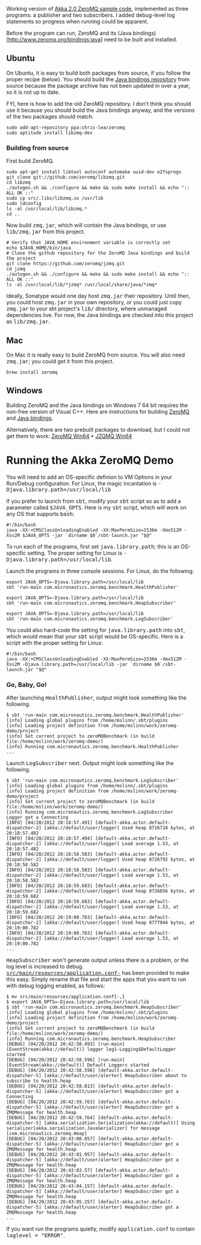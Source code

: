 Working version of [Akka 2.0 ZeroMQ sample code](http://doc.akka.io/docs/akka/2.0/scala/zeromq.html),
implemented as three programs: a publisher and two subscribers.
I added debug-level log statements so progress when running could be apparent.

Before the program can run, ZeroMQ and its (Java bindings)[http://www.zeromq.org/bindings:java] need to be built and installed. 

## Ubuntu
On Ubuntu, it is easy to build both packages from source, if you follow the proper recipe (below).
You should build the [Java bindings repository](https://launchpad.net/~tuomjarv/+archive/jzmq) from source because the
package archive has not been updated in over a year, so it is not up to date.

FYI, here is how to add the old ZeroMQ repository.
I don't think you should use it because you should build the Java bindings anyway, and the versions of the two packages should match.

````
sudo add-apt-repository ppa:chris-lea/zeromq
sudo aptitude install libzmq-dev
````

### Building from source
First build ZeroMQ.

````
sudo apt-get install libtool autoconf automake uuid-dev e2fsprogs
git clone git://github.com/zeromq/libzmq.git
cd libzmq
./autogen.sh && ./configure && make && sudo make install && echo ":: ALL OK ::"
sudo cp src/.libs/libzmq.so /usr/lib
sudo ldconfig
ls -al /usr/local/lib/libzmq.*
cd ..
````

Now build <tt>zmq.jar</tt>, which will contain the Java bindings, or use <tt>lib/zmq.jar</tt> from this project.

````
# Verify that JAVA_HOME environment variable is correctly set
echo $JAVA_HOME/bin/java
# Clone the github repository for the ZeroMQ Java bindings and build the project
git clone https://github.com/zeromq/jzmq.git
cd jzmq
./autogen.sh && ./configure && make && sudo make install && echo ":: ALL OK ::"
ls -al /usr/local/lib/*jzmq* /usr/local/share/java/*zmq*
````

Ideally, Sonatype would one day host <tt>zmq.jar</tt> their repository.
Until then, you could host <tt>zmq.jar</tt> in your own repository, or you could just copy <tt>zmq.jar</tt>
to your sbt project's <tt>lib/</tt> directory, where unmanaged dependencies live.
For now, the Java bindings are checked into this project as <tt>lib/zmq.jar</tt>.

## Mac
On Mac it is really easy to build ZeroMQ from source.
You will also need <tt>zmq.jar</tt>; you could get it from this project.

````
brew install zeromq
````

## Windows
Building ZeroMQ and the Java bindings on Windows 7 64 bit requires the non-free version of Visual C++.
Here are instructions for building [ZeroMQ](http://www.zeromq.org/docs:windows-installations)
and [Java bindings](http://www.zeromq.org/bindings:java).

Alternatively, there are two prebuilt packages to download, but I could not get them to work:
[ZeroMQ Win64](http://miru.hk/archive/ZeroMQ-2.1.10-win64.exe) &bull;
[JZQMQ Win64](http://miru.hk/archive/JZMQ-2.1.10-win64.exe)

# Running the Akka ZeroMQ Demo
You will need to add an OS-specific definion to VM Options in your Run/Debug configuration.
For Linux, the magic incantation is <tt>-Djava.library.path=/usr/local/lib</tt>

If you prefer to launch from <tt>sbt</tt>, modify your <tt>sbt</tt> script so as to add a parameter called <tt>$JAVA_OPTS</tt>.
Here is my <tt>sbt</tt> script, which will work on any OS that supports <tt>bash</tt>:

````
#!/bin/bash
java -XX:+CMSClassUnloadingEnabled -XX:MaxPermSize=1536m -Xmx512M -Xss2M $JAVA_OPTS -jar `dirname $0`/sbt-launch.jar "$@"
````

To run each of the programs, first set <tt>java.library.path</tt>; this is an OS-specific setting.
The proper setting for Linux is <tt>-Djava.library.path=/usr/local/lib</tt>.

Launch the programs in three console sessions. For Linux, do the following:

````
export JAVA_OPTS=-Djava.library.path=/usr/local/lib
sbt 'run-main com.micronautics.zeromq.benchmark.HealthPublisher'
````

````
export JAVA_OPTS=-Djava.library.path=/usr/local/lib
sbt 'run-main com.micronautics.zeromq.benchmark.HeapSubscriber'
````

````
export JAVA_OPTS=-Djava.library.path=/usr/local/lib
sbt 'run-main com.micronautics.zeromq.benchmark.LogSubscriber'
````

You could also hard-code the setting for <tt>java.library.path</tt> into <tt>sbt</tt>, which would mean that your <tt>sbt</tt> script would be OS-specific.
Here is a script with the proper setting for Linux:

````
#!/bin/bash
java -XX:+CMSClassUnloadingEnabled -XX:MaxPermSize=1536m -Xmx512M -Xss2M -Djava.library.path=/usr/local/lib -jar `dirname $0`/sbt-launch.jar "$@"
````

### Go, Baby, Go!
After launching <tt>HealthPublisher</tt>, output might look something like the following.

````
$ sbt 'run-main com.micronautics.zeromq.benchmark.HealthPublisher'
[info] Loading global plugins from /home/mslinn/.sbt/plugins
[info] Loading project definition from /home/mslinn/work/zeromq-demo/project
[info] Set current project to zeroMQBenchmark (in build file:/home/mslinn/work/zeromq-demo/)
[info] Running com.micronautics.zeromq.benchmark.HealthPublisher
...
````

Launch <tt>LogSubscriber</tt> next. Output might look something like the following.

````
$ sbt 'run-main com.micronautics.zeromq.benchmark.LogSubscriber'
[info] Loading global plugins from /home/mslinn/.sbt/plugins
[info] Loading project definition from /home/mslinn/work/zeromq-demo/project
[info] Set current project to zeroMQBenchmark (in build file:/home/mslinn/work/zeromq-demo/)
[info] Running com.micronautics.zeromq.benchmark.LogSubscriber
Logger got a Connecting
[INFO] [04/20/2012 20:18:57.491] [default-akka.actor.default-dispatcher-2] [akka://default/user/logger] Used heap 8726728 bytes, at 20:18:57.482
[INFO] [04/20/2012 20:18:57.494] [default-akka.actor.default-dispatcher-2] [akka://default/user/logger] Load average 1.53, at 20:18:57.482
[INFO] [04/20/2012 20:18:58.583] [default-akka.actor.default-dispatcher-2] [akka://default/user/logger] Used heap 8726792 bytes, at 20:18:58.582
[INFO] [04/20/2012 20:18:58.583] [default-akka.actor.default-dispatcher-2] [akka://default/user/logger] Load average 1.53, at 20:18:58.582
[INFO] [04/20/2012 20:18:59.683] [default-akka.actor.default-dispatcher-2] [akka://default/user/logger] Used heap 8726856 bytes, at 20:18:59.682
[INFO] [04/20/2012 20:18:59.683] [default-akka.actor.default-dispatcher-2] [akka://default/user/logger] Load average 1.53, at 20:18:59.682
[INFO] [04/20/2012 20:19:00.783] [default-akka.actor.default-dispatcher-2] [akka://default/user/logger] Used heap 8777944 bytes, at 20:19:00.782
[INFO] [04/20/2012 20:19:00.783] [default-akka.actor.default-dispatcher-2] [akka://default/user/logger] Load average 1.53, at 20:19:00.782
...
````

<tt>HeapSubscriber</tt> won't generate output unless there is a problem, or the log level is increased to debug.
[<tt>src/main/resources/application.conf-</tt>](https://github.com/mslinn/zeromq-demo/blob/master/src/main/resources/application.conf-) has been provided to make this easy.
Simply rename that file and start the apps that you want to run with debug logging enabled, as follows:

````
$ mv src/main/resources/application.conf{-,}
$ export JAVA_OPTS=-Djava.library.path=/usr/local/lib
$ sbt 'run-main com.micronautics.zeromq.benchmark.HeapSubscriber'
[info] Loading global plugins from /home/mslinn/.sbt/plugins
[info] Loading project definition from /home/mslinn/work/zeromq-demo/project
[info] Set current project to zeroMQBenchmark (in build file:/home/mslinn/work/zeromq-demo/)
[info] Running com.micronautics.zeromq.benchmark.HeapSubscriber
[DEBUG] [04/20/2012 20:42:58.493] [run-main] [EventStream(akka://default)] logger log1-Logging$DefaultLogger started
[DEBUG] [04/20/2012 20:42:58.596] [run-main] [EventStream(akka://default)] Default Loggers started
[DEBUG] [04/20/2012 20:42:58.596] [default-akka.actor.default-dispatcher-5] [akka://default/user/alerter] HeapSubscriber about to subscribe to health.heap
[DEBUG] [04/20/2012 20:42:58.813] [default-akka.actor.default-dispatcher-5] [akka://default/user/alerter] HeapSubscriber got a Connecting
[DEBUG] [04/20/2012 20:42:59.763] [default-akka.actor.default-dispatcher-5] [akka://default/user/alerter] HeapSubscriber got a ZMQMessage for health.heap
[DEBUG] [04/20/2012 20:42:59.764] [default-akka.actor.default-dispatcher-5] [akka.serialization.Serialization(akka://default)] Using serializer[akka.serialization.JavaSerializer] for message [com.micronautics.zeromq.Heap]
[DEBUG] [04/20/2012 20:43:00.857] [default-akka.actor.default-dispatcher-5] [akka://default/user/alerter] HeapSubscriber got a ZMQMessage for health.heap
[DEBUG] [04/20/2012 20:43:01.957] [default-akka.actor.default-dispatcher-5] [akka://default/user/alerter] HeapSubscriber got a ZMQMessage for health.heap
[DEBUG] [04/20/2012 20:43:03.57] [default-akka.actor.default-dispatcher-5] [akka://default/user/alerter] HeapSubscriber got a ZMQMessage for health.heap
[DEBUG] [04/20/2012 20:43:04.157] [default-akka.actor.default-dispatcher-5] [akka://default/user/alerter] HeapSubscriber got a ZMQMessage for health.heap
[DEBUG] [04/20/2012 20:43:05.257] [default-akka.actor.default-dispatcher-5] [akka://default/user/alerter] HeapSubscriber got a ZMQMessage for health.heap
...
````

If you want run the programs quietly, modify <tt>application.conf</tt> to contain <tt>loglevel = "ERROR"</tt>.